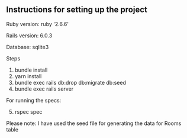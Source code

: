 Instructions for setting up the project
-------------------------------------------
Ruby version: ruby '2.6.6'

Rails version: 6.0.3

Database: sqlite3


Steps

1. bundle install
2. yarn install
3. bundle exec rails db:drop db:migrate db:seed
4. bundle exec rails server

For running the specs:

5. rspec spec

Please note: I have used the seed file for generating the data for Rooms table
